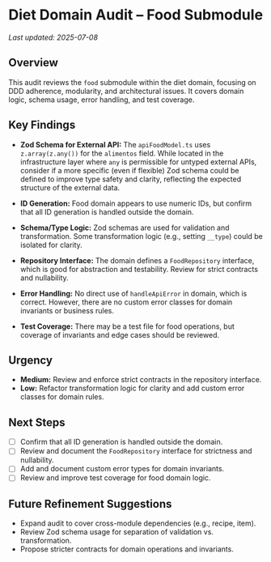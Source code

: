 # Diet Domain Audit – Food Submodule

_Last updated: 2025-07-08_

## Overview
This audit reviews the `food` submodule within the diet domain, focusing on DDD adherence, modularity, and architectural issues. It covers domain logic, schema usage, error handling, and test coverage.

## Key Findings
- **Zod Schema for External API:** The `apiFoodModel.ts` uses `z.array(z.any())` for the `alimentos` field. While located in the infrastructure layer where `any` is permissible for untyped external APIs, consider if a more specific (even if flexible) Zod schema could be defined to improve type safety and clarity, reflecting the expected structure of the external data.

- **ID Generation:** Food domain appears to use numeric IDs, but confirm that all ID generation is handled outside the domain.
- **Schema/Type Logic:** Zod schemas are used for validation and transformation. Some transformation logic (e.g., setting `__type`) could be isolated for clarity.
- **Repository Interface:** The domain defines a `FoodRepository` interface, which is good for abstraction and testability. Review for strict contracts and nullability.
- **Error Handling:** No direct use of `handleApiError` in domain, which is correct. However, there are no custom error classes for domain invariants or business rules.
- **Test Coverage:** There may be a test file for food operations, but coverage of invariants and edge cases should be reviewed.

## Urgency
- **Medium:** Review and enforce strict contracts in the repository interface.
- **Low:** Refactor transformation logic for clarity and add custom error classes for domain rules.

## Next Steps
- [ ] Confirm that all ID generation is handled outside the domain.
- [ ] Review and document the `FoodRepository` interface for strictness and nullability.
- [ ] Add and document custom error types for domain invariants.
- [ ] Review and improve test coverage for food domain logic.

## Future Refinement Suggestions
- Expand audit to cover cross-module dependencies (e.g., recipe, item).
- Review Zod schema usage for separation of validation vs. transformation.
- Propose stricter contracts for domain operations and invariants.
